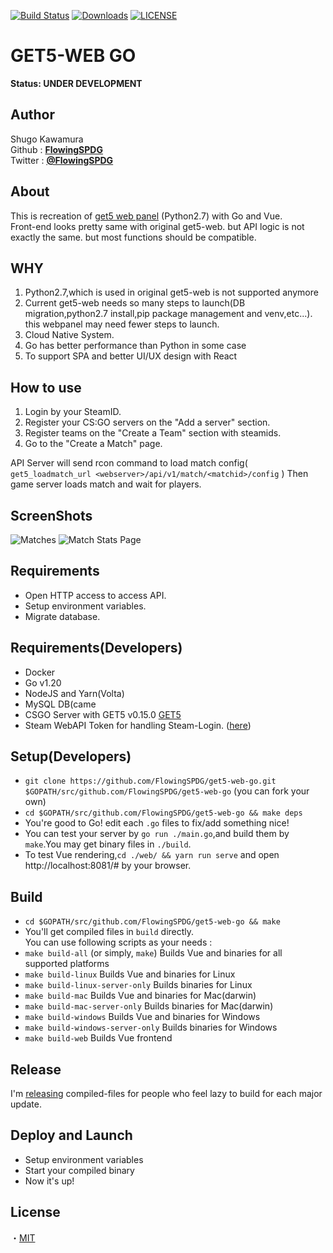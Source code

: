 [![Build Status](https://travis-ci.org/FlowingSPDG/get5-web-go.svg?branch=master)](https://travis-ci.org/FlowingSPDG/get5-web-go)
[![Downloads](https://img.shields.io/github/downloads/flowingspdg/get5-web-go/total?style=flat-square)](https://github.com/FlowingSPDG/get5-web-go/releases)
[![LICENSE](https://img.shields.io/github/license/flowingspdg/get5-web-go?style=flat-square)](https://github.com/FlowingSPDG/get5-web-go/blob/master/LICENSE)

GET5-WEB GO
===========================
**Status: UNDER DEVELOPMENT**

## Author
Shugo Kawamura  
Github : [**FlowingSPDG**](http://github.com/FlowingSPDG)  
Twitter : [**@FlowingSPDG**](http://twitter.com/FlowingSPDG)

## About
This is recreation of [get5 web panel](https://github.com/splewis/get5-web) (Python2.7) with Go and Vue.  
Front-end looks pretty same with original get5-web. but API logic is not exactly the same. but most functions should be compatible.


## WHY
1. Python2.7,which is used in original get5-web is not supported anymore  
2. Current get5-web needs so many steps to launch(DB migration,python2.7 install,pip package management and venv,etc...). this webpanel may need fewer steps to launch.
3. Cloud Native System.
4. Go has better performance than Python in some case
5. To support SPA and better UI/UX design with React

## How to use
1. Login by your SteamID.
2. Register your CS:GO servers on the "Add a server" section.
3. Register teams on the "Create a Team" section with steamids.
4. Go to the "Create a Match" page.

API Server will send rcon command to load match config( ``get5_loadmatch_url <webserver>/api/v1/match/<matchid>/config`` ) Then game server loads match and wait for players.

## ScreenShots
![Matches](/screenshots/Matches.PNG?raw=true "Matches list page")
![Match Stats Page](/screenshots/Match.PNG?raw=true "Match Stats Page")

## Requirements
- Open HTTP access to access API.
- Setup environment variables.
- Migrate database.

## Requirements(Developers)
- Docker
- Go v1.20
- NodeJS and Yarn(Volta)
- MySQL DB(came
- CSGO Server with GET5 v0.15.0 [GET5](https://github.com/splewis/get5/releases)
- Steam WebAPI Token for handling Steam-Login. ([here](https://steamcommunity.com/dev/apikey))

## Setup(Developers)
- ``git clone https://github.com/FlowingSPDG/get5-web-go.git $GOPATH/src/github.com/FlowingSPDG/get5-web-go`` (you can fork your own)  
- ``cd $GOPATH/src/github.com/FlowingSPDG/get5-web-go && make deps``
- You're good to Go! edit each `.go` files to fix/add something nice!
- You can test your server by ``go run ./main.go``,and build them by ``make``.You may get binary files in ``./build``.
- To test Vue rendering,``cd ./web/ && yarn run serve`` and open http://localhost:8081/# by your browser.  


## Build
- ``cd $GOPATH/src/github.com/FlowingSPDG/get5-web-go && make``
- You'll get compiled files in ``build`` directly.  
You can use following scripts as your needs :
- ``make build-all`` (or simply, ``make``) Builds Vue and binaries for all supported platforms
- ``make build-linux`` Builds Vue and binaries for Linux
- ``make build-linux-server-only`` Builds binaries for Linux
- ``make build-mac`` Builds Vue and binaries for Mac(darwin)
- ``make build-mac-server-only`` Builds binaries for Mac(darwin)
- ``make build-windows`` Builds Vue and binaries for Windows
- ``make build-windows-server-only`` Builds binaries for Windows
- ``make build-web`` Builds Vue frontend


## Release
I'm [releasing](https://github.com/FlowingSPDG/get5-web-go/releases) compiled-files for people who feel lazy to build for each major update.

## Deploy and Launch
- Setup environment variables
- Start your compiled binary
- Now it's up!

## License
・[MIT](https://github.com/FlowingSPDG/get5-web-go/blob/master/LICENSE)
